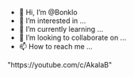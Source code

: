 - 👋 Hi, I’m @Bonklo
- 👀 I’m interested in ...
- 🌱 I’m currently learning ...
- 💞️ I’m looking to collaborate on ...
- 📫 How to reach me ...

<!---
Bonklo/Bonklo is a ✨ special ✨ repository because its `README.md` (this file) appears on your GitHub profile.
You can click the Preview link to take a look at your changes.
--->"https://youtube.com/c/AkalaB"
